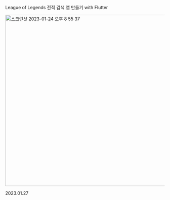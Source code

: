 League of Legends 전적 검색 앱 만들기 with Flutter

<img width="541" alt="스크린샷 2023-01-24 오후 8 55 37" src="https://user-images.githubusercontent.com/114221785/214285475-4d4089f3-3153-423f-9912-ef98bbb0c82a.png">

2023.01.27

